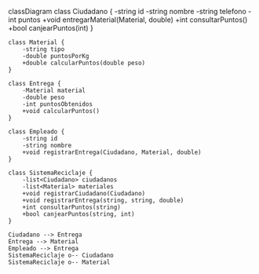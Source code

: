 classDiagram
    class Ciudadano {
        -string id
        -string nombre
        -string telefono
        -int puntos
        +void entregarMaterial(Material, double)
        +int consultarPuntos()
        +bool canjearPuntos(int)
    }

    class Material {
        -string tipo
        -double puntosPorKg
        +double calcularPuntos(double peso)
    }

    class Entrega {
        -Material material
        -double peso
        -int puntosObtenidos
        +void calcularPuntos()
    }

    class Empleado {
        -string id
        -string nombre
        +void registrarEntrega(Ciudadano, Material, double)
    }

    class SistemaReciclaje {
        -list<Ciudadano> ciudadanos
        -list<Material> materiales
        +void registrarCiudadano(Ciudadano)
        +void registrarEntrega(string, string, double)
        +int consultarPuntos(string)
        +bool canjearPuntos(string, int)
    }

    Ciudadano --> Entrega
    Entrega --> Material
    Empleado --> Entrega
    SistemaReciclaje o-- Ciudadano
    SistemaReciclaje o-- Material

